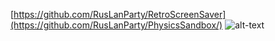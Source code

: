 [https://github.com/RusLanParty/RetroScreenSaver](https://github.com/RusLanParty/PhysicsSandbox/)
![alt-text]((https://github.com/RusLanParty/PhysicsSandbox/blob/main/Demo.gif)https://github.com/RusLanParty/PhysicsSandbox/blob/main/Demo.gif)
